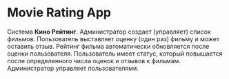 # Movie Rating App
Система **Кино Рейтинг**. Администратор создает (управляет) список фильмов. Пользователь выставляет оценку (один раз) фильму и может оставить отзыв. Рейтинг фильма автоматически обновляется после оценки пользователя. Пользователь имеет статус, который повышается после определенного числа оценок и отзывов к фильмам. Администратор управляет пользователями.
